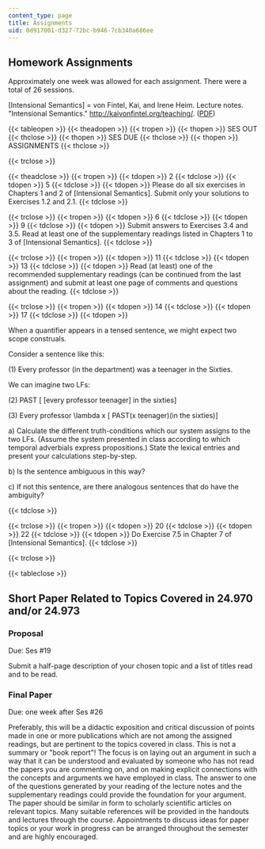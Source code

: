```yaml
---
content_type: page
title: Assignments
uid: 0d917001-d327-72bc-b946-7cb340a686ee
---
```


Homework Assignments
--------------------

Approximately one week was allowed for each assignment. There were a total of 26 sessions.

\[Intensional Semantics\] = von Fintel, Kai, and Irene Heim. Lecture notes. "Intensional Semantics." http://kaivonfintel.org/teaching/. ([PDF](http://mit.edu/fintel/fintel-heim-intensional.pdf))

{{< tableopen >}}
{{< theadopen >}}
{{< tropen >}}
{{< thopen >}}
SES OUT
{{< thclose >}}
{{< thopen >}}
SES DUE
{{< thclose >}}
{{< thopen >}}
ASSIGNMENTS
{{< thclose >}}

{{< trclose >}}

{{< theadclose >}}
{{< tropen >}}
{{< tdopen >}}
2
{{< tdclose >}}
{{< tdopen >}}
5
{{< tdclose >}}
{{< tdopen >}}
Please do all six exercises in Chapters 1 and 2 of \[Intensional Semantics\]. Submit only your solutions to Exercises 1.2 and 2.1.
{{< tdclose >}}

{{< trclose >}}
{{< tropen >}}
{{< tdopen >}}
6
{{< tdclose >}}
{{< tdopen >}}
9
{{< tdclose >}}
{{< tdopen >}}
Submit answers to Exercises 3.4 and 3.5. Read at least one of the supplementary readings listed in Chapters 1 to 3 of \[Intensional Semantics\].
{{< tdclose >}}

{{< trclose >}}
{{< tropen >}}
{{< tdopen >}}
11
{{< tdclose >}}
{{< tdopen >}}
13
{{< tdclose >}}
{{< tdopen >}}
Read (at least) one of the recommended supplementary readings (can be continued from the last assignment) and submit at least one page of comments and questions about the reading.
{{< tdclose >}}

{{< trclose >}}
{{< tropen >}}
{{< tdopen >}}
14
{{< tdclose >}}
{{< tdopen >}}
17
{{< tdclose >}}
{{< tdopen >}}


When a quantifier appears in a tensed sentence, we might expect two scope construals.

Consider a sentence like this:

(1) Every professor (in the department) was a teenager in the Sixties.

We can imagine two LFs:

(2) PAST \[ \[every professor teenager\] in the sixties\]

(3) Every professor \\lambda x \[ PAST(x teenager)(in the sixties)\]

a) Calculate the different truth-conditions which our system assigns to the two LFs. (Assume the system presented in class according to which temporal adverbials express propositions.) State the lexical entries and present your calculations step-by-step.

b) Is the sentence ambiguous in this way?

c) If not this sentence, are there analogous sentences that do have the ambiguity?


{{< tdclose >}}

{{< trclose >}}
{{< tropen >}}
{{< tdopen >}}
20
{{< tdclose >}}
{{< tdopen >}}
22
{{< tdclose >}}
{{< tdopen >}}
Do Exercise 7.5 in Chapter 7 of \[Intensional Semantics\].
{{< tdclose >}}

{{< trclose >}}

{{< tableclose >}}

Short Paper Related to Topics Covered in 24.970 and/or 24.973
-------------------------------------------------------------

### Proposal

Due: Ses #19

Submit a half-page description of your chosen topic and a list of titles read and to be read.

### Final Paper

Due: one week after Ses #26

Preferably, this will be a didactic exposition and critical discussion of points made in one or more publications which are not among the assigned readings, but are pertinent to the topics covered in class. This is not a summary or "book report"! The focus is on laying out an argument in such a way that it can be understood and evaluated by someone who has not read the papers you are commenting on, and on making explicit connections with the concepts and arguments we have employed in class. The answer to one of the questions generated by your reading of the lecture notes and the supplementary readings could provide the foundation for your argument. The paper should be similar in form to scholarly scientific articles on relevant topics. Many suitable references will be provided in the handouts and lectures through the course. Appointments to discuss ideas for paper topics or your work in progress can be arranged throughout the semester and are highly encouraged.